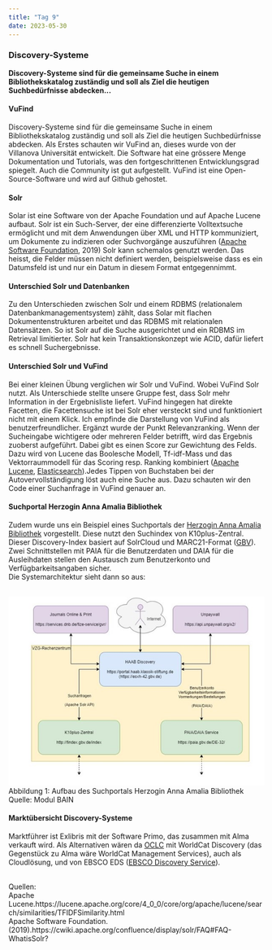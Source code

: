 ```yaml
---
title: "Tag 9"
date: 2023-05-30
---
```


### Discovery-Systeme 
**Discovery-Systeme sind für die gemeinsame Suche in einem Bibliothekskatalog zuständig und soll als Ziel die heutigen Suchbedürfnisse abdecken...**



#### **VuFind**
Discovery-Systeme sind für die gemeinsame Suche in einem Bibliothekskatalog zuständig und soll als Ziel die heutigen Suchbedürfnisse abdecken. Als Erstes schauten wir VuFind an, dieses wurde von der Villanova Universität entwickelt. Die Software hat eine grössere Menge Dokumentation und Tutorials, was den fortgeschrittenen Entwicklungsgrad spiegelt. Auch die Community ist gut aufgestellt. VuFind ist eine Open-Source-Software und wird auf Github gehostet. 
<br>


#### **Solr**<br>
Solar ist eine Software von der Apache Foundation und auf Apache Lucene aufbaut. Solr ist ein Such-Server, der eine differenzierte Volltextsuche ermöglicht und mit dem Anwendungen über XML und HTTP kommuniziert, um Dokumente zu indizieren oder Suchvorgänge auszuführen (<a href="https://cwiki.apache.org/confluence/display/solr/FAQ#FAQ-WhatisSolr?">Apache Software Foundation</a>, 2019) 
Solr kann schemalos genutzt werden. Das heisst, die Felder müssen nicht definiert werden, beispielsweise dass es ein Datumsfeld ist und nur ein Datum in diesem Format entgegennimmt. 

#### **Unterschied Solr und Datenbanken**<br>
Zu den Unterschieden zwischen Solr und einem RDBMS (relationalem Datenbankmanagementsystem) zählt, dass Solar mit flachen Dokumentenstrukturen arbeitet und das RDBMS mit relationalen Datensätzen. So ist Solr auf die Suche ausgerichtet und ein RDBMS im Retrieval limitierter. Solr hat kein Transaktionskonzept wie ACID, dafür liefert es schnell Suchergebnisse. 

#### **Unterschied Solr und VuFind**<br>
Bei einer kleinen Übung verglichen wir Solr und VuFind. Wobei VuFind Solr nutzt. Als Unterschiede stellte unsere Gruppe fest, dass Solr mehr Information in der Ergebnisliste liefert. VuFind hingegen hat direkte Facetten, die Facettensuche ist bei Solr eher versteckt sind und funktioniert nicht mit einem Klick. Ich empfinde die Darstellung von VuFind als benutzerfreundlicher. Ergänzt wurde der Punkt Relevanzranking. Wenn der Sucheingabe wichtigere oder mehreren Felder betrifft, wird das Ergebnis zuoberst aufgeführt. Dabei gibt es einen Score zur Gewichtung des Felds. Dazu wird von Lucene das Boolesche Modell, Tf-idf-Mass und das Vektorraummodell für das Scoring resp. Ranking kombiniert (<a href="https://lucene.apache.org/core/4_0_0/core/org/apache/lucene/search/similarities/TFIDFSimilarity.html">Apache Lucene<a>, <a href="https://www.elastic.co/guide/en/elasticsearch/guide/current/practical-scoring-function.html">Elasticsearch</a>).Jedes Tippen von Buchstaben bei der Autovervollständigung löst auch eine Suche aus. Dazu schauten wir den Code einer Suchanfrage in VuFind genauer an.
<br>
 
 
#### **Suchportal Herzogin Anna Amalia Bibliothek**<br>
Zudem wurde uns ein Beispiel eines Suchportals der <a href="https://portal.haab.klassik-stiftung.de/">Herzogin Anna Amalia Bibliothek</a> vorgestellt. Diese nutzt den Suchindex von K10plus-Zentral. Dieser Discovery-Index basiert auf SolrCloud und MARC21-Format (<a href="https://www.gbv.de/informationen/Verbundzentrale/serviceangebote/discovery-plattform-gbv-zentral">GBV</a>). Zwei Schnittstellen mit PAIA für die Benutzerdaten und DAIA für die Ausleihdaten stellen den Austausch zum Benutzerkonto und Verfügbarkeitsangaben sicher. <br>
Die Systemarchitektur sieht dann so aus: 
<br>
 <br>

![](https://raw.githubusercontent.com/brandensarah/Lerntagebuch/master/_posts/bild_le_8_1.JPG)
 <br>
 Abbildung 1: Aufbau des Suchportals Herzogin Anna Amalia Bibliothek Quelle: Modul BAIN
 <br>
#### **Marktübersicht Discovery-Systeme**<br>
Marktführer ist Exlibris mit der Software Primo, das zusammen mit Alma verkauft wird. Als Alternativen wären da <a href="https://www.oclc.org/de/worldcat-discovery.html">OCLC</a> mit WorldCat Discovery (das Gegenstück zu Alma wäre WorldCat Management Services), auch als Cloudlösung, und von EBSCO EDS (<a href="https://www.ebsco.com/de-de/wissenschaftliche-bibliotheken/produkte/ebsco-discovery-service">EBSCO Discovery Service</a>).


<br>
Quellen: 
 <br>
 Apache Lucene.https://lucene.apache.org/core/4_0_0/core/org/apache/lucene/search/similarities/TFIDFSimilarity.html
 <br>
Apache Software Foundation.(2019).https://cwiki.apache.org/confluence/display/solr/FAQ#FAQ-WhatisSolr?
 <br>
